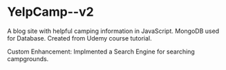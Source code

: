 # YelpCamp--v2
A blog site with helpful camping information in JavaScript. MongoDB used for Database. Created from Udemy course tutorial.


Custom Enhancement: Implmented a Search Engine for searching campgrounds.
